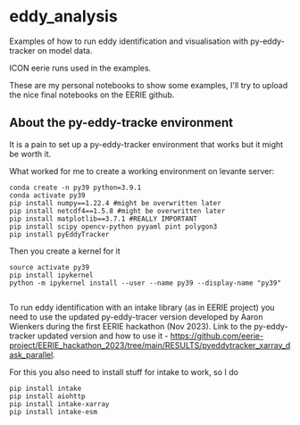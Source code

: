 # eddy_analysis
Examples of how to run eddy identification and visualisation with py-eddy-tracker on model data. 

ICON eerie runs used in the examples.

These are my personal notebooks to show some examples, I'll try to upload the nice final notebooks on the EERIE github.



## About the py-eddy-tracke environment

It is a pain to set up a py-eddy-tracker environment that works but it might be worth it.

What worked for me to create a working environment on levante server:

```
conda create -n py39 python=3.9.1
conda activate py39
pip install numpy==1.22.4 #might be overwritten later
pip install netcdf4==1.5.8 #might be overwritten later
pip install matplotlib==3.7.1 #REALLY IMPORTANT
pip install scipy opencv-python pyyaml pint polygon3
pip install pyEddyTracker

```

Then you create a kernel for it

```
source activate py39
pip install ipykernel
python -m ipykernel install --user --name py39 --display-name "py39"


```


To run eddy identification with an intake library (as in EERIE project) you need to use the updated py-eddy-tracer version developed by Aaron Wienkers during the first EERIE hackathon (Nov 2023). Link to the py-eddy-tracker updated version and how to use it - https://github.com/eerie-project/EERIE_hackathon_2023/tree/main/RESULTS/pyeddytracker_xarray_dask_parallel.

For this you also need to install stuff for intake to work, so I do 

```
pip install intake
pip install aiohttp
pip install intake-xarray
pip install intake-esm
```





